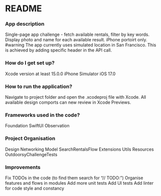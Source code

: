 # README #

### App description ###
Single-page app challenge - fetch available rentals, filter by key words.
Display photo and name for each available result.
iPhone portoirt only.
#warning The app currently uses simulated location in San Francisco. This is achieved by adding specific header in the API call.

### How do I get set up? ###
Xcode version at least 15.0.0
iPhone Simulator iOS 17.0

### How to run the application? ###
Navigate to project folder and open the .xcodeproj file with Xcode.
All available design comports can new review in Xcode Previews.

### Frameworks used in the code? ###
Foundation
SwiftUI
Observation

### Project Organisation ###
Design
Networking
Model
SearchRentalsFlow
Extensions
Utils
Resources
OutdoorsyChallengeTests

### Improvements ###
Fix TODOs in the code (to find them search for “// TODO:”)
Organise features and flows in modules
Add more unit tests
Add UI tests
Add linter for code style and constancy
